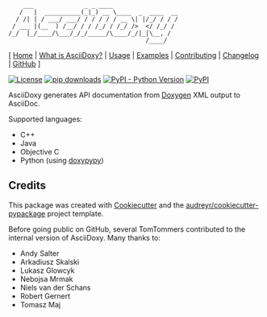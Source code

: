 ```
    ___              _ _ ____
   /   |  __________(_|_) __ \____  _  ____  __
  / /| | / ___/ ___/ / / / / / __ \| |/_/ / / /
 / ___ |(__  ) /__/ / / /_/ / /_/ />  </ /_/ /
/_/  |_/____/\___/_/_/_____/\____/_/|_|\__, /
                                      /____/
```

[ [Home](https://asciidoxy.org) |
[What is AsciiDoxy?](https://asciidoxy.org/about.html) |
[Usage](https://asciidoxy.org/usage.html) |
[Examples](https://asciidoxy.org/examples.html) |
[Contributing](https://asciidoxy.org/contributing.html) |
[Changelog](CHANGELOG.adoc) |
[GitHub](https://github.com/tomtom-international/asciidoxy) ]

[![License](https://img.shields.io/badge/License-Apache%202.0-green.svg)](LICENSE)
[![pip downloads](https://img.shields.io/pypi/dm/asciidoxy)](https://pypi.org/project/asciidoxy)
[![PyPI - Python Version](https://img.shields.io/pypi/pyversions/asciidoxy)](https://pypi.org/project/asciidoxy)
[![PyPI](https://img.shields.io/pypi/v/asciidoxy)](https://pypi.org/project/asciidoxy)

AsciiDoxy generates API documentation from [Doxygen](https://doxygen.nl) XML output to AsciiDoc.

Supported languages:
- C++
- Java
- Objective C
- Python (using [doxypypy](https://github.com/Feneric/doxypypy))

## Credits

This package was created with [Cookiecutter](https://github.com/audreyr/cookiecutter) and the
[audreyr/cookiecutter-pypackage](https://github.com/audreyr/cookiecutter-pypackage) project
template.

Before going public on GitHub, several TomTommers contributed to the internal version of AsciiDoxy.
Many thanks to:
- Andy Salter
- Arkadiusz Skalski
- Lukasz Glowcyk
- Nebojsa Mrmak
- Niels van der Schans
- Robert Gernert
- Tomasz Maj
